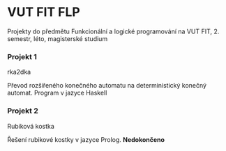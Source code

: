 # VUT FIT FLP

Projekty do předmětu Funkcionální a logické programování na VUT FIT, 2. semestr, léto, magisterské studium

### Projekt 1

rka2dka

Převod rozšiřeného konečného automatu na deterministický konečný automat. Program v jazyce Haskell

### Projekt 2

Rubiková kostka

Řešení rubikové kostky v jazyce Prolog. **Nedokončeno**
